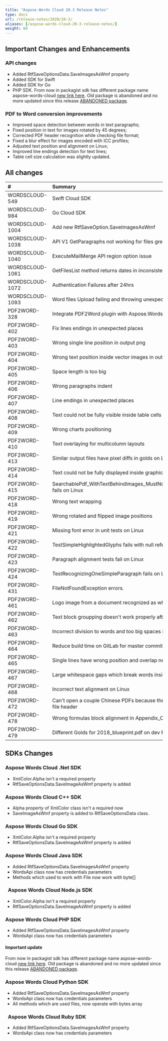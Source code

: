 ```yaml
---
title: "Aspose.Words Cloud 20.3 Release Notes"
type: docs
url: /release-notes/2020/20-3/
aliases: [/aspose-words-cloud-20-3-release-notes/]
weight: 60
---
```


## Important Changes and Enhancements

### API changes

- Added RtfSaveOptionsData.SaveImagesAsWmf property
- Added SDK for Swift
- Added SDK for Go
- PHP SDK. From now in packagist sdk has different package name aspose-words-cloud [new link here](https://packagist.org/packages/aspose-cloud/aspose-words-cloud).
  Old package is abandoned and no more updated since this release [ABANDONED package](https://packagist.org/packages/aspose/words-sdk-php).

### PDF to Word conversion improvements

- Improved space detection between words in text paragraphs;
- Fixed position in text for images rotated by 45 degrees;
- Corrected PDF header recognition while checking file format;
- Fixed a blur effect for images encoded with ICC profiles;
- Adjusted text position and alignment on Linux;
- Improved line endings detection for text lines;
- Table cell size calculation was slightly updated.

## All changes

|#|Summary|Category|
| :- | :- | :- |
|WORDSCLOUD-549|Swift Cloud SDK |Feature|
|WORDSCLOUD-984|Go Cloud SDK |Feature|
|WORDSCLOUD-1004|Add new RtfSaveOption.SaveImagesAsWmf |Feature|
|WORDSCLOUD-1038|API V1 GetParagraphs not working for files greater than 5mb |Bug|
|WORDSCLOUD-1040|ExecuteMailMerge API region option issue |Bug|
|WORDSCLOUD-1061|GetFilesList method returns dates in inconsistent format |Bug|
|WORDSCLOUD-1072|Authentication Failures after 24hrs |Bug|
|WORDSCLOUD-1093 |Word files Upload failing and throwing unexpected error |Bug|
|PDF2WORD-328 |Integrate PDF2Word plugin with Aspose.Words package |Feature|
|PDF2WORD-402 |Fix lines endings in unexpected places |Task|
|PDF2WORD-403 |Wrong single line position in output png|Bug|
|PDF2WORD-404|Wrong text position inside vector images in output png on Linux|Bug|
|PDF2WORD-405 |Space length is too big |Bug|
|PDF2WORD-406 |Wrong paragraphs indent|Bug|
|PDF2WORD-407 |Line endings in unexpected places |Bug|
|PDF2WORD-408 |Text could not be fully visible inside table cells |Bug|
|PDF2WORD-409 |Wrong charts positioning |Bug|
|PDF2WORD-410 |Text overlaying for multicolumn layouts |Bug|
|PDF2WORD-413|Similar output files have pixel diffs in golds on Linux |Bug|
|PDF2WORD-414 |Text could not be fully displayed inside graphical elements on Linux |Bug|
|PDF2WORD-415 |SearchablePdf_WithTextBehindImages_MustNotHaveDuplicatedText fails on Linux |Bug|
|PDF2WORD-418 |Wrong text wrapping |Bug|
|PDF2WORD-419 |Wrong rotated and flipped image positions |Bug |
|PDF2WORD-421 |Missing font error in unit tests on Linux |Bug|
|PDF2WORD-422 |TestSimpleHighlightedGlyphs fails with null reference exception |Bug|
|PDF2WORD-423 |Paragraph alignment tests fail on Linux |Bug|
|PDF2WORD-424 |TestRecognizingOneSimpleParagraph fails on Linux |Bug|
|PDF2WORD-431 |FileNotFoundException errors. |Bug|
|PDF2WORD-461|Logo image from a document recognized as white noise|Bug|
|PDF2WORD-462 |Text block groupping doesn't work properly after font replacement |Bug|
|PDF2WORD-463 |Incorrect division to words and too big spaces in the text strings |Bug|
|PDF2WORD-464 |Reduce build time on GitLab for master commits |Task|
|PDF2WORD-465 |Single lines have wrong position and overlap nearby text |Bug|
|PDF2WORD-467 |Large whitespace gaps which break words inside of text flow. |Bug|
|PDF2WORD-468 |Incorrect text alignment on Linux |Bug|
|PDF2WORD-472 |Can't open a couple Chinese PDFs because they have unexpected file header |Bug |
|PDF2WORD-478 |Wrong formulas block alignment in Appendix_C_CITables docx |Bug|
|PDF2WORD-479 |Different Golds for 2018_blueprint.pdf on dev PCs and GitLab |Bug|

## SDKs Changes

### Aspose Words Cloud .Net SDK

- XmlColor.Alpha isn't a required property
- RtfSaveOptionsData.SaveImageAsWmf property is added

### Aspose Words Cloud C++ SDK

- Alpha property of XmlColor class isn't a required now
- SaveImageAsWmf property is added to RtfSaveOptionsData class.

### Aspose Words Cloud Go SDK

- XmlColor.Alpha isn't a required property
- RtfSaveOptionsData.SaveImageAsWmf property is added

### Aspose Words Cloud Java SDK

- Added RtfSaveOptionsData.SaveImagesAsWmf property
- WordsApi class now has credentials parameters
- Methods which used to work with File now work with byte[]

### ` `Aspose Words Cloud Node.js SDK

- XmlColor.Alpha isn't a required property
- RtfSaveOptionsData.SaveImageAsWmf property is added

### Aspose Words Cloud PHP SDK

- Added RtfSaveOptionsData.SaveImagesAsWmf property
- WordsApi class now has credentials parameters

#### Important update

From now in packagist sdk has different package name aspose-words-cloud [new link here](https://packagist.org/packages/aspose-cloud/aspose-words-cloud).
Old package is abandoned and no more updated since this release [ABANDONED package](https://packagist.org/packages/aspose/words-sdk-php).

### Aspose Words Cloud Python SDK

- Added RtfSaveOptionsData.SaveImagesAsWmf property
- WordsApi class now has credentials parameters
- All methods which are used files, now operate with bytes array

### ` `Aspose Words Cloud Ruby SDK

- Added RtfSaveOptionsData.SaveImagesAsWmf property
- WordsApi class now has credentials parameters

